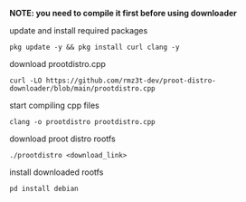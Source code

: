 **NOTE: you need to compile it first before using downloader**

update and install required packages
```
pkg update -y && pkg install curl clang -y
```

download prootdistro.cpp
```
curl -LO https://github.com/rmz3t-dev/proot-distro-downloader/blob/main/prootdistro.cpp
```

start compiling cpp files
```
clang -o prootdistro prootdistro.cpp
```

download proot distro rootfs
```
./prootdistro <download_link>
```

install downloaded rootfs
```
pd install debian
```
